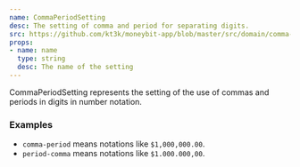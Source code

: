 ```yaml
---
name: CommaPeriodSetting
desc: The setting of comma and period for separating digits.
src: https://github.com/kt3k/moneybit-app/blob/master/src/domain/comma-period-setting.js
props:
- name: name
  type: string
  desc: The name of the setting
---
```


CommaPeriodSetting represents the setting of the use of commas and periods in digits in number notation.

### Examples

- `comma-period` means notations like `$1,000,000.00`.
- `period-comma` means notations like `$1.000.000,00`.
